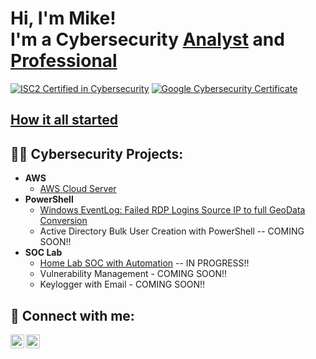 <h1>Hi, I'm Mike! <br/>I'm a Cybersecurity <a href="https://github.com/ConvictSarge">Analyst</a> and <a href="https://www.linkedin.com/in/mike-maiolo/">Professional</a></h1>

[![ISC2 Certified in Cybersecurity](https://images.credly.com/size/140x140/images/2030e43f-8003-4d4b-9630-847add403c87/image.png)](https://www.credly.com/badges/dfd20b3e-3633-4445-9a11-fc11a0a497da/public_url) [![Google Cybersecurity Certificate](https://images.credly.com/size/140x140/images/0bf0f2da-a699-4c82-82e2-56dcf1f2e1c7/image.png)](https://www.credly.com/badges/c7b78720-503c-475d-821d-a658e19b53e7/public_url)

<h2><a href="https://github.com/ConvictSarge/How-it-all-Started">How it all started</a></h2>

<h2>👨‍💻 Cybersecurity Projects:</h2>

- <b>AWS</b>
  - [AWS Cloud Server](https://github.com/ConvictSarge/AWS-Cloud-Server)
- <b>PowerShell</b>
  - [Windows EventLog: Failed RDP Logins Source IP to full GeoData Conversion](https://github.com/ConvictSarge/Failed-RDP-Map)
  - Active Directory Bulk User Creation with PowerShell -- COMING SOON!!
- <b>SOC Lab</b>
  - [Home Lab SOC with Automation](https://github.com/ConvictSarge/SOC-Automation-ProjectX) -- IN PROGRESS!!
  - Vulnerability Management - COMING SOON!!
  - Keylogger with Email - COMING SOON!!
  
<h2> 🤳 Connect with me:</h2>

[<img align="left" alt="MikeMaiolo | YouTube" width="22px" src="https://cdn.jsdelivr.net/npm/simple-icons@v3/icons/youtube.svg" />][youtube]
[<img align="left" alt="MikeMaiolo | LinkedIn" width="22px" src="https://cdn.jsdelivr.net/npm/simple-icons@v3/icons/linkedin.svg" />][linkedin]

[youtube]: https://www.youtube.com/channel/UCEDFchhkM_CePrBQ3gaxzjw
[linkedin]: https://linkedin.com/in/mike-maiolo/

<!--
**ConvictSarge/ConvictSarge** is a ✨ _special_ ✨ repository because its `README.md` (this file) appears on your GitHub profile.

Here are some ideas to get you started:

- 🔭 I’m currently working on ...
- 🌱 I’m currently learning ...
- 👯 I’m looking to collaborate on ...
- 🤔 I’m looking for help with ...
- 💬 Ask me about ...
- 📫 How to reach me: ...
- 😄 Pronouns: ...
- ⚡ Fun fact: ...
-->
